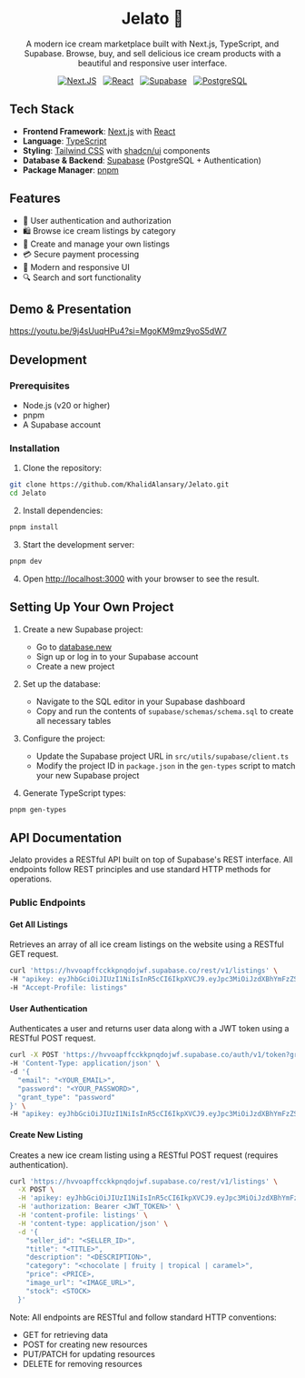 <h1 align='center'>
  Jelato 🍦
</h1>

<p align='center'>
  A modern ice cream marketplace built with Next.js, TypeScript, and Supabase. Browse, buy, and sell delicious ice cream products with a beautiful and responsive user interface.
</p>

<p align='center'>
  <a href="https://nextjs.org/"><img alt="Next.JS" src="https://img.shields.io/badge/next%20js-000000?style=for-the-badge&logo=nextdotjs&logoColor=white" /></a>
  &nbsp;
  <a href="https://react.dev/"><img alt="React" src="https://img.shields.io/badge/React-20232A?style=for-the-badge&logo=react&logoColor=61DAFB" /></a>
  &nbsp;
  <a href="https://supabase.com/"><img alt="Supabase" src="https://img.shields.io/badge/Supabase-181818?style=for-the-badge&logo=supabase&logoColor=white" /></a>
  &nbsp;
  <a href="https://www.postgresql.org/"><img alt="PostgreSQL" src="https://img.shields.io/badge/PostgreSQL-316192?style=for-the-badge&logo=postgresql&logoColor=white" /></a>
</p>

## Tech Stack

- **Frontend Framework**: [Next.js](https://nextjs.org/) with [React](https://react.dev/)
- **Language**: [TypeScript](https://www.typescriptlang.org/)
- **Styling**: [Tailwind CSS](https://tailwindcss.com/) with [shadcn/ui](https://ui.shadcn.com/) components
- **Database & Backend**: [Supabase](https://supabase.com/) (PostgreSQL + Authentication)
- **Package Manager**: [pnpm](https://pnpm.io/)

## Features

- 🔐 User authentication and authorization
- 🛍️ Browse ice cream listings by category
- 📝 Create and manage your own listings
- 💳 Secure payment processing
- 🎨 Modern and responsive UI
- 🔍 Search and sort functionality

## Demo & Presentation

https://youtu.be/9j4sUuqHPu4?si=MgoKM9mz9yoS5dW7

## Development

### Prerequisites

- Node.js (v20 or higher)
- pnpm
- A Supabase account

### Installation

1. Clone the repository:

```sh
git clone https://github.com/KhalidAlansary/Jelato.git
cd Jelato
```

2. Install dependencies:

```sh
pnpm install
```

3. Start the development server:

```sh
pnpm dev
```

4. Open [http://localhost:3000](http://localhost:3000) with your browser to see the result.

## Setting Up Your Own Project

1. Create a new Supabase project:
   - Go to [database.new](https://database.new)
   - Sign up or log in to your Supabase account
   - Create a new project

2. Set up the database:
   - Navigate to the SQL editor in your Supabase dashboard
   - Copy and run the contents of `supabase/schemas/schema.sql` to create all necessary tables

3. Configure the project:
   - Update the Supabase project URL in `src/utils/supabase/client.ts`
   - Modify the project ID in `package.json` in the `gen-types` script to match your new Supabase project

4. Generate TypeScript types:

```sh
pnpm gen-types
```

## API Documentation

Jelato provides a RESTful API built on top of Supabase's REST interface. All endpoints follow REST principles and use standard HTTP methods for operations.

### Public Endpoints

#### Get All Listings

Retrieves an array of all ice cream listings on the website using a RESTful GET request.

```sh
curl 'https://hvvoapffcckkpnqdojwf.supabase.co/rest/v1/listings' \
-H "apikey: eyJhbGciOiJIUzI1NiIsInR5cCI6IkpXVCJ9.eyJpc3MiOiJzdXBhYmFzZSIsInJlZiI6Imh2dm9hcGZmY2Nra3BucWRvandmIiwicm9sZSI6ImFub24iLCJpYXQiOjE3NDY3MTc2MzcsImV4cCI6MjA2MjI5MzYzN30.4qge7VgoIHI69930ObL5xDniodCGQXyhCFx_E_Wi7Jk" \
-H "Accept-Profile: listings"
```

#### User Authentication

Authenticates a user and returns user data along with a JWT token using a RESTful POST request.

```sh
curl -X POST 'https://hvvoapffcckkpnqdojwf.supabase.co/auth/v1/token?grant_type=password' \
-H 'Content-Type: application/json' \
-d '{
  "email": "<YOUR_EMAIL>",
  "password": "<YOUR_PASSWORD>",
  "grant_type": "password"
}' \
-H "apikey: eyJhbGciOiJIUzI1NiIsInR5cCI6IkpXVCJ9.eyJpc3MiOiJzdXBhYmFzZSIsInJlZiI6Imh2dm9hcGZmY2Nra3BucWRvandmIiwicm9sZSI6ImFub24iLCJpYXQiOjE3NDY3MTc2MzcsImV4cCI6MjA2MjI5MzYzN30.4qge7VgoIHI69930ObL5xDniodCGQXyhCFx_E_Wi7Jk"
```

#### Create New Listing

Creates a new ice cream listing using a RESTful POST request (requires authentication).

```sh
curl 'https://hvvoapffcckkpnqdojwf.supabase.co/rest/v1/listings' \
  -X POST \
  -H 'apikey: eyJhbGciOiJIUzI1NiIsInR5cCI6IkpXVCJ9.eyJpc3MiOiJzdXBhYmFzZSIsInJlZiI6Imh2dm9hcGZmY2Nra3BucWRvandmIiwicm9sZSI6ImFub24iLCJpYXQiOjE3NDY3MTc2MzcsImV4cCI6MjA2MjI5MzYzN30.4qge7VgoIHI69930ObL5xDniodCGQXyhCFx_E_Wi7Jk' \
  -H 'authorization: Bearer <JWT_TOKEN>' \
  -H 'content-profile: listings' \
  -H 'content-type: application/json' \
  -d '{
    "seller_id": "<SELLER_ID>",
    "title": "<TITLE>",
    "description": "<DESCRIPTION>",
    "category": "<chocolate | fruity | tropical | caramel>",
    "price": <PRICE>,
    "image_url": "<IMAGE_URL>",
    "stock": <STOCK>
  }'
```

Note: All endpoints are RESTful and follow standard HTTP conventions:

- GET for retrieving data
- POST for creating new resources
- PUT/PATCH for updating resources
- DELETE for removing resources

